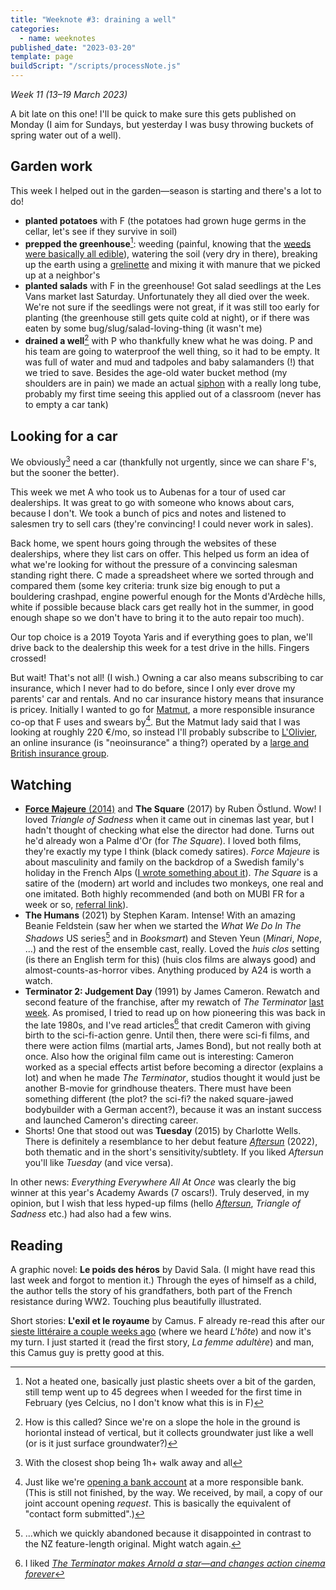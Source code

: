 ```yaml
---
title: "Weeknote #3: draining a well"
categories:
  - name: weeknotes
published_date: "2023-03-20"
template: page
buildScript: "/scripts/processNote.js"
---
```


_Week 11 (13–19 March 2023)_

A bit late on this one! I'll be quick to make sure this gets published on Monday (I aim for Sundays, but yesterday I was busy throwing buckets of spring water out of a well).

## Garden work

This week I helped out in the garden—season is starting and there's a lot to do!

- **planted potatoes** with F (the potatoes had grown huge germs in the cellar, let's see if they survive in soil)
- **prepped the greenhouse**[^1]: weeding (painful, knowing that the [weeds were basically all edible](/notes/weeknote-2-lots-of-good-weed/)), watering the soil (very dry in there), breaking up the earth using a [grelinette](https://fr.wikipedia.org/wiki/Grelinette) and mixing it with manure that we picked up at a neighbor's
- **planted salads** with F in the greenhouse! Got salad seedlings at the Les Vans market last Saturday. Unfortunately they all died over the week. We're not sure if the seedlings were not great, if it was still too early for planting (the greenhouse still gets quite cold at night), or if there was eaten by some bug/slug/salad-loving-thing (it wasn't me)
- **drained a well**[^2] with P who thankfully knew what he was doing. P and his team are going to waterproof the well thing, so it had to be empty. It was full of water and mud and tadpoles and baby salamanders (!) that we tried to save. Besides the age-old water bucket method (my shoulders are in pain) we made an actual [siphon](https://en.wikipedia.org/wiki/Siphon) with a really long tube, probably my first time seeing this applied out of a classroom (never has to empty a car tank)

## Looking for a car

We obviously[^3] need a car (thankfully not urgently, since we can share F's, but the sooner the better).

This week we met A who took us to Aubenas for a tour of used car dealerships. It was great to go with someone who knows about cars, because I don't. We took a bunch of pics and notes and listened to salesmen try to sell cars (they're convincing! I could never work in sales).

Back home, we spent hours going through the websites of these dealerships, where they list cars on offer. This helped us form an idea of what we're looking for without the pressure of a convincing salesman standing right there. C made a spreadsheet where we sorted through and compared them (some key criteria: trunk size big enough to put a bouldering crashpad, engine powerful enough for the Monts d'Ardèche hills, white if possible because black cars get really hot in the summer, in good enough shape so we don't have to bring it to the auto repair too much).

Our top choice is a 2019 Toyota Yaris and if everything goes to plan, we'll drive back to the dealership this week for a test drive in the hills. Fingers crossed!

But wait! That's not all! (I wish.) Owning a car also means subscribing to car insurance, which I never had to do before, since I only ever drove my parents' car and rentals. And no car insurance history means that insurance is pricey. Initially I wanted to go for [Matmut](https://www.matmut.fr/), a more responsible insurance co-op that F uses and swears by[^4]. But the Matmut lady said that I was looking at roughly 220 €/mo, so instead I'll probably subscribe to [L'Olivier](https://www.lolivier.fr/), an online insurance (is "neoinsurance" a thing?) operated by a [large and British insurance group](https://en.wikipedia.org/wiki/Admiral_Group).

## Watching

- [**Force Majeure** (2014)](/notes/ruben-ostlunds-force-majeure/) and **The Square** (2017) by Ruben Östlund. Wow! I loved _Triangle of Sadness_ when it came out in cinemas last year, but I hadn't thought of checking what else the director had done. Turns out he'd already won a Palme d'Or (for _The Square_). I loved both films, they're exactly my type I think (black comedy satires). _Force Majeure_ is about masculinity and family on the backdrop of a Swedish family's holiday in the French Alps ([I wrote something about it](/notes/ruben-ostlunds-force-majeure/)). _The Square_ is a satire of the (modern) art world and includes two monkeys, one real and one imitated. Both highly recommended (and both on MUBI FR for a week or so, [referral link](https://mubi.com/t/web/global/ty2TYanZ)).
- **The Humans** (2021) by Stephen Karam. Intense! With an amazing Beanie Feldstein (saw her when we started the _What We Do In The Shadows_ US series[^5] and in _Booksmart_) and Steven Yeun (_Minari_, _Nope_, ...) and the rest of the ensemble cast, really. Loved the _huis clos_ setting (is there an English term for this) (huis clos films are always good) and almost-counts-as-horror vibes. Anything produced by A24 is worth a watch.
- **Terminator 2: Judgement Day** (1991) by James Cameron. Rewatch and second feature of the franchise, after my rewatch of _The Terminator_ [last week](/notes/weeknote-2-lots-of-good-weed/). As promised, I tried to read up on how pioneering this was back in the late 1980s, and I've read articles[^6] that credit Cameron with giving birth to the sci-fi-action genre. Until then, there were sci-fi films, and there were action films (martial arts, James Bond), but not really both at once. Also how the original film came out is interesting: Cameron worked as a special effects artist before becoming a director (explains a lot) and when he made _The Terminator_, studios thought it would just be another B-movie for grindhouse theaters. There must have been something different (the plot? the sci-fi? the naked square-jawed bodybuilder with a German accent?), because it was an instant success and launched Cameron's directing career.
- Shorts! One that stood out was **Tuesday** (2015) by Charlotte Wells. There is definitely a resemblance to her debut feature [_Aftersun_](/notes/watching-aftersun/) (2022), both thematic and in the short's sensitivity/subtlety. If you liked _Aftersun_ you'll like _Tuesday_ (and vice versa).

In other news: _Everything Everywhere All At Once_ was clearly the big winner at this year's Academy Awards (7 oscars!). Truly deserved, in my opinion, but I wish that less hyped-up films (hello [_Aftersun_](/notes/watching-aftersun/), _Triangle of Sadness_ etc.) had also had a few wins.

## Reading

A graphic novel: **Le poids des héros** by David Sala. (I might have read this last week and forgot to mention it.) Through the eyes of himself as a child, the author tells the story of his grandfathers, both part of the French resistance during WW2. Touching plus beautifully illustrated.

Short stories: **L'exil et le royaume** by Camus. F already re-read this after our [sieste littéraire a couple weeks ago](/notes/weeknote-1-first-crag-climb/) (where we heard _L'hôte_) and now it's my turn. I just started it (read the first story, _La femme adultère_) and man, this Camus guy is pretty good at this.

[^1]: Not a heated one, basically just plastic sheets over a bit of the garden, still temp went up to 45 degrees when I weeded for the first time in February (yes Celcius, no I don't know what this is in F)
[^2]: How is this called? Since we're on a slope the hole in the ground is horiontal instead of vertical, but it collects groundwater just like a well (or is it just surface groundwater?)
[^3]: With the closest shop being 1h+ walk away and all
[^4]: Just like we're [opening a bank account](/notes/weeknote-2-lots-of-good-weed/) at a more responsible bank. (This is still not finished, by the way. We received, by mail, a copy of our joint account opening _request_. This is basically the equivalent of "contact form submitted".)
[^5]: ...which we quickly abandoned because it disappointed in contrast to the NZ feature-length original. Might watch again.
[^6]: I liked [_The Terminator makes Arnold a star—and changes action cinema forever_](https://www.avclub.com/the-terminator-makes-arnold-a-star-and-changes-action-c-1798251750)
